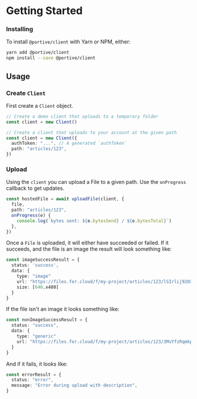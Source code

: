 # Getting Started

### Installing

To install `@portive/client` with Yarn or NPM, either:

```bash
yarn add @portive/client
npm install --save @portive/client
```

## Usage

### Create `Client`

First create a `Client` object.

```ts
// Create a demo client that uploads to a temporary folder
const client = new Client()

// Create a client that uploads to your account at the given path
const client = new Client({
  authToken: "...", // A generated `authToken`
  path: "articles/123",
})
```

### Upload

Using the `client` you can upload a File to a given path. Use the `onProgress` callback to get updates.

```ts
const hostedFile = await uploadFile(client, {
  file,
  path: "articles/123",
  onProgress(e) {
    console.log(`bytes sent: ${e.bytesSend} / ${e.bytesTotal}`)
  },
})
```

Once a `File` is uploaded, it will either have succeeded or failed. If it succeeds, and the file is an image the result will look something like:

```ts
const imageSuccessResult = {
  status: 'success',
  data: {
    type: "image"
    url: "https://files.for.cloud/f/my-project/articles/123/lSIrlij920X4FSEGLXgNC--640x480.jpeg",
    size: [640,x480]
  }
}
```

If the file isn't an image it looks something like:

```ts
const nonImageSuccessResult = {
  status: "success",
  data: {
    type: "generic"
    url: "https://files.for.cloud/f/my-project/articles/123/3MvYfzRqmkpY3F9BLQNj5.txt"
  }
}
```

And if it fails, it looks like:

```ts
const errorResult = {
  status: "error",
  message: "Error during upload with description",
}
```
